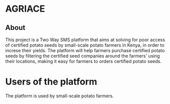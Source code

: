 # AGRIACE
## About
This project is a Two Way SMS platform that aims at solving for poor access of certified potato seeds by small-scale potato farmers in Kenya, in order to increse their yields. The platform will help farmers purchase certified potato seeds by filtering the certified seed companies around the farmers' using their locations, making it easy for farmers to orders certified potato seeds.
# Users of the platform
The platform is used by small-scale potato farmers.
